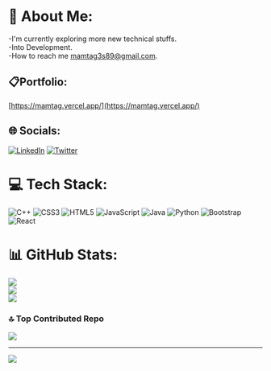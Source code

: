 # 💫 About Me:
-I'm currently exploring more new technical stuffs.<br>-Into Development.<br>-How to reach me mamtag3s89@gmail.com.

## 📋Portfolio: 
[https://mamtag.vercel.app/](https://mamtag.vercel.app/)

## 🌐 Socials:
[![LinkedIn](https://img.shields.io/badge/LinkedIn-%230077B5.svg?logo=linkedin&logoColor=white)](https://linkedin.com/in/mamtagupta137) [![Twitter](https://img.shields.io/badge/Twitter-%231DA1F2.svg?logo=Twitter&logoColor=white)](https://twitter.com/@mamtag3s89) 

# 💻 Tech Stack:
![C++](https://img.shields.io/badge/c++-%2300599C.svg?style=for-the-badge&logo=c%2B%2B&logoColor=white) ![CSS3](https://img.shields.io/badge/css3-%231572B6.svg?style=for-the-badge&logo=css3&logoColor=white) ![HTML5](https://img.shields.io/badge/html5-%23E34F26.svg?style=for-the-badge&logo=html5&logoColor=white) ![JavaScript](https://img.shields.io/badge/javascript-%23323330.svg?style=for-the-badge&logo=javascript&logoColor=%23F7DF1E) ![Java](https://img.shields.io/badge/java-%23ED8B00.svg?style=for-the-badge&logo=java&logoColor=white) ![Python](https://img.shields.io/badge/python-3670A0?style=for-the-badge&logo=python&logoColor=ffdd54) ![Bootstrap](https://img.shields.io/badge/bootstrap-%23563D7C.svg?style=for-the-badge&logo=bootstrap&logoColor=white) ![React](https://img.shields.io/badge/react-%2320232a.svg?style=for-the-badge&logo=react&logoColor=%2361DAFB)
# 📊 GitHub Stats:
![](https://github-readme-stats.vercel.app/api?username=mamta137&theme=dark&hide_border=false&include_all_commits=false&count_private=false)<br/>
![](https://github-readme-streak-stats.herokuapp.com/?user=mamta137&theme=dark&hide_border=false)<br/>
![](https://github-readme-stats.vercel.app/api/top-langs/?username=mamta137&theme=dark&hide_border=false&include_all_commits=false&count_private=false&layout=compact)

### 🔝 Top Contributed Repo
![](https://github-contributor-stats.vercel.app/api?username=mamta137&limit=5&theme=dark&combine_all_yearly_contributions=true)

---
[![](https://visitcount.itsvg.in/api?id=mamta137&icon=0&color=0)](https://visitcount.itsvg.in)

<!-- Proudly created with GPRM ( https://gprm.itsvg.in ) -->
